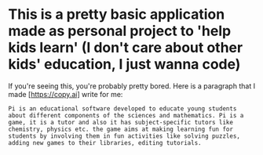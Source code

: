 # This is a pretty basic application made as personal project to 'help kids learn' (I don't care about other kids' education, I just wanna code)

If you're seeing this, you're probably pretty bored.
Here is a paragraph that I made [https://copy.ai] write for me:

`Pi is an educational software developed to educate young students about different components of the sciences and mathematics. Pi is a game, it is a tutor and also it has subject-specific tutors like chemistry, physics etc. the game aims at making learning fun for students by involving them in fun activities like solving puzzles, adding new games to their libraries, editing tutorials.`